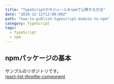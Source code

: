 ```yaml
---
title: "TypeScriptのモジュールをnpmで公開する方法"
date: "2018-12-12T12:00:00Z"
path: "how-to-publish-typescript-module-to-npm"
category: TypeScript
tags:
  - TypeScript
  - npm
---
```


## npmパッケージの基本

サンプルのリポジトリです。  
[react-list-throttle-component](https://github.com/hachibeeDI/react-list-throttle-component)
